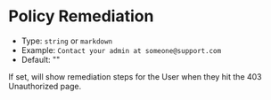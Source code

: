 # Policy Remediation

- Type: `string` or `markdown`
- Example: `Contact your admin at someone@support.com`
- Default: ""

If set, will show remediation steps for the User when they hit the 403 Unauthorized page.
